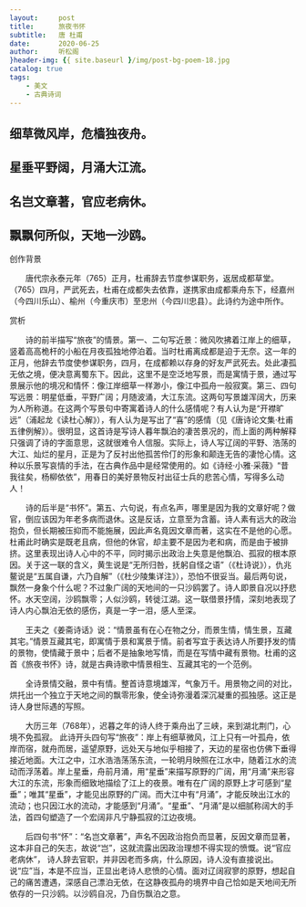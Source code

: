 ```yaml
---
layout:     post
title:      旅夜书怀
subtitle:   唐 杜甫
date:       2020-06-25
author:     听松阁
}header-img: {{ site.baseurl }/img/post-bg-poem-18.jpg
catalog: true
tags:
    - 美文
    - 古典诗词
---
```


## 细草微风岸，危樯独夜舟。

## 星垂平野阔，月涌大江流。

## 名岂文章著，官应老病休。

## 飘飘何所似，天地一沙鸥。





创作背景



　　唐代宗永泰元年（765）正月，杜甫辞去节度参谋职务，返居成都草堂。（765）四月，严武死去，杜甫在成都失去依靠，遂携家由成都乘舟东下，经嘉州（今四川乐山）、榆州（今重庆市）至忠州（今四川忠县）。此诗约为途中所作。





赏析



　　诗的前半描写“旅夜”的情景。第一、二句写近景：微风吹拂着江岸上的细草，竖着高高桅杆的小船在月夜孤独地停泊着。当时杜甫离成都是迫于无奈。这一年的正月，他辞去节度使参谋职务，四月，在成都赖以存身的好友严武死去。处此凄孤无依之境，便决意离蜀东下。因此，这里不是空泛地写景，而是寓情于景，通过写景展示他的境况和情怀：像江岸细草一样渺小，像江中孤舟一般寂寞。第三、四句写远景：明星低垂，平野广阔；月随波涌，大江东流。这两句写景雄浑阔大，历来为人所称道。在这两个写景句中寄寓着诗人的什么感情呢？有人认为是“开襟旷远”（浦起龙《读杜心解》），有人认为是写出了“喜”的感情（见《唐诗论文集·杜甫五律例解》）。很明显，这首诗是写诗人暮年飘泊的凄苦景况的，而上面的两种解释只强调了诗的字面意思，这就很难令人信服。实际上，诗人写辽阔的平野、浩荡的大江、灿烂的星月，正是为了反衬出他孤苦伶仃的形象和颠连无告的凄怆心情。这种以乐景写哀情的手法，在古典作品中是经常使用的。如《诗经·小雅·采薇》“昔我往矣，杨柳依依”，用春日的美好景物反衬出征士兵的悲苦心情，写得多么动人！



　　诗的后半是“书怀”。第五、六句说，有点名声，哪里是因为我的文章好呢？做官，倒应该因为年老多病而退休。这是反话，立意至为含蓄。诗人素有远大的政治抱负，但长期被压抑而不能施展，因此声名竟因文章而著，这实在不是他的心愿。杜甫此时确实是既老且病，但他的休官，却主要不是因为老和病，而是由于被排挤。这里表现出诗人心中的不平，同时揭示出政治上失意是他飘泊、孤寂的根本原因。关于这一联的含义，黄生说是“无所归咎，抚躬自怪之语”（《杜诗说》），仇兆鳌说是“五属自谦，六乃自解”（《杜少陵集详注》），恐怕不很妥当。最后两句说，飘然一身象个什么呢？不过象广阔的天地间的一只沙鸥罢了。诗人即景自况以抒悲怀。水天空阔，沙鸥飘零；人似沙鸥，转徙江湖。这一联借景抒情，深刻地表现了诗人内心飘泊无依的感伤，真是一字一泪，感人至深。



　　王夫之《姜斋诗话》说：“情景虽有在心在物之分，而景生情，情生景，互藏其宅。”情景互藏其宅，即寓情于景和寓景于情。前者写宜于表达诗人所要抒发的情的景物，使情藏于景中；后者不是抽象地写情，而是在写情中藏有景物。杜甫的这首《旅夜书怀》诗，就是古典诗歌中情景相生、互藏其宅的一个范例。



　　全诗景情交融，景中有情。整首诗意境雄浑，气象万千。用景物之间的对比，烘托出一个独立于天地之间的飘零形象，使全诗弥漫着深沉凝重的孤独感。这正是诗人身世际遇的写照。



　　大历三年（768年），迟暮之年的诗人终于乘舟出了三峡，来到湖北荆门，心境不免孤寂。 此诗开头四句写“旅夜”：岸上有细草微风，江上只有一叶孤舟，依岸而宿，就舟而居，遥望原野，远处天与地似乎相接了，天边的星宿也仿佛下垂得接近地面。大江之中，江水浩浩荡荡东流，一轮明月映照在江水中，随着江水的流动而浮荡着。岸上星垂，舟前月涌，用“星垂”来描写原野的广阔，用“月涌”来形容大江的东流，形象而细致地描绘了江上的夜景。唯有在广阔的原野上才可感到“星垂”；唯其“星垂”，才能见出原野的广阔。而大江中有“月涌”，才能反映出江水的流动；也只因江水的流动，才能感到“月涌”。“星垂”、“月涌”是以细腻称阔大的手法，首四句塑造了一个宏阔非凡宁静孤寂的江边夜境。



　　后四句书“怀”：“名岂文章著”，声名不因政治抱负而显著，反因文章而显著，这本非自己的矢志，故说“岂”，这就流露出因政治理想不得实现的愤慨。说“官应老病休”， 诗人辞去官职，并非因老而多病，什么原因，诗人没有直接说出。说“应”当，本是不应当，正显出老诗人悲愤的心情。面对辽阔寂寥的原野，想起自己的痛苦遭遇，深感自己漂泊无依，在这静夜孤舟的境界中自己恰如是天地间无所依存的一只沙鸥。以沙鸥自况，乃自伤飘泊之意。
